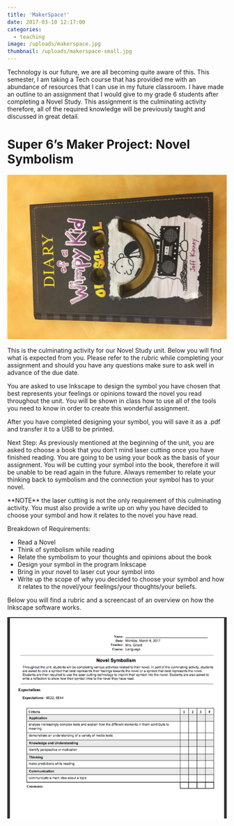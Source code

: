 ```yaml
---
title: 'MakerSpace!'
date: 2017-03-10 12:17:00
categories:
  - teaching
image: /uploads/makerspace.jpg
thumbnail: /uploads/makerspace-small.jpg
---
```



Technology is our future, we are all becoming quite aware of this. This semester, I am taking a Tech course that has provided me with an abundance of resources that I can use in my future classroom. I have made an outline to an assignment that I would give to my grade 6 students after completing a Novel Study. This assignment is the culminating activity therefore, all of the required knowledge will be previously taught and discussed in great detail.&nbsp;

# Super 6’s Maker Project: Novel Symbolism

![](/uploads/versions/img-9054---x----3264-2448x---.JPG)

This is the culminating activity for our Novel Study unit. Below you will find what is expected from you. Please refer to the rubric while completing your assignment and should you have any questions make sure to ask well in advance of the due date.

You are asked to use Inkscape to design the symbol you have chosen that best represents your feelings or opinions toward the novel you read throughout the unit. You will be shown in class how to use all of the tools you need to know in order to create this wonderful assignment.

After you have completed designing your symbol, you will save it as a .pdf and transfer it to a USB to be printed.

Next Step: As previously mentioned at the beginning of the unit, you are asked to choose a book that you don’t mind laser cutting once you have finished reading. You are going to be using your book as the basis of your assignment. You will be cutting your symbol into the book, therefore it will be unable to be read again in the future. Always remember to relate your thinking back to symbolism and the connection your symbol has to your novel.

\*\*NOTE\*\* the laser cutting is not the only requirement of this culminating activity. You must also provide a write up on why you have decided to choose your symbol and how it relates to the novel you have read.

Breakdown of Requirements:

* Read a Novel
* Think of symbolism while reading
* Relate the symbolism to your thoughts and opinions about the book
* Design your symbol in the program Inkscape
* Bring in your novel to laser cut your symbol into
* Write up the scope of why you decided to choose your symbol and how it relates to the novel/your feelings/your thoughts/your beliefs.

Below you will find a rubric and a screencast of an overview on how the Inkscape software works.&nbsp;

![](/uploads/versions/screen-shot-2017-03-06-at-11-27-37-am---x----695-638x---.png)

&nbsp;

&nbsp;